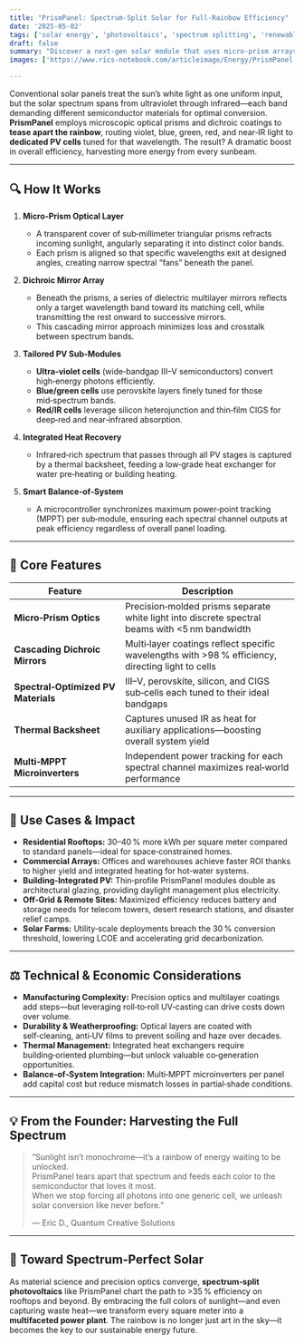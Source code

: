 ```yaml
---
title: "PrismPanel: Spectrum‑Split Solar for Full‑Rainbow Efficiency"  
date: '2025-05-02'  
tags: ['solar energy', 'photovoltaics', 'spectrum splitting', 'renewables', 'materials science']  
draft: false  
summary: "Discover a next‑gen solar module that uses micro‑prism arrays to split incoming white light into its spectral bands—directing each color to specialized cells for unmatched conversion efficiency."  
images: ['https://www.rics-notebook.com/articleimage/Energy/PrismPanel.webp']  

---
```


Conventional solar panels treat the sun’s white light as one uniform input, but the solar spectrum spans from ultraviolet through infrared—each band demanding different semiconductor materials for optimal conversion. **PrismPanel** employs microscopic optical prisms and dichroic coatings to **tease apart the rainbow**, routing violet, blue, green, red, and near‑IR light to **dedicated PV cells** tuned for that wavelength. The result? A dramatic boost in overall efficiency, harvesting more energy from every sunbeam.

---

## 🔍 How It Works

1. **Micro‑Prism Optical Layer**  
   - A transparent cover of sub‑millimeter triangular prisms refracts incoming sunlight, angularly separating it into distinct color bands.  
   - Each prism is aligned so that specific wavelengths exit at designed angles, creating narrow spectral “fans” beneath the panel.

2. **Dichroic Mirror Array**  
   - Beneath the prisms, a series of dielectric multilayer mirrors reflects only a target wavelength band toward its matching cell, while transmitting the rest onward to successive mirrors.  
   - This cascading mirror approach minimizes loss and crosstalk between spectrum bands.

3. **Tailored PV Sub‑Modules**  
   - **Ultra‑violet cells** (wide‑bandgap III–V semiconductors) convert high‑energy photons efficiently.  
   - **Blue/green cells** use perovskite layers finely tuned for those mid‑spectrum bands.  
   - **Red/IR cells** leverage silicon heterojunction and thin‑film CIGS for deep‑red and near‑infrared absorption.

4. **Integrated Heat Recovery**  
   - Infrared‑rich spectrum that passes through all PV stages is captured by a thermal backsheet, feeding a low‑grade heat exchanger for water pre‑heating or building heating.

5. **Smart Balance‑of‑System**  
   - A microcontroller synchronizes maximum power‑point tracking (MPPT) per sub‑module, ensuring each spectral channel outputs at peak efficiency regardless of overall panel loading.

---

## 🔧 Core Features

| Feature                            | Description                                                                                       |
|------------------------------------|---------------------------------------------------------------------------------------------------|
| **Micro‑Prism Optics**             | Precision‑molded prisms separate white light into discrete spectral beams with <5 nm bandwidth    |
| **Cascading Dichroic Mirrors**     | Multi‑layer coatings reflect specific wavelengths with >98 % efficiency, directing light to cells |
| **Spectral‑Optimized PV Materials**| III–V, perovskite, silicon, and CIGS sub‑cells each tuned to their ideal bandgaps                 |
| **Thermal Backsheet**              | Captures unused IR as heat for auxiliary applications—boosting overall system yield               |
| **Multi‑MPPT Microinverters**      | Independent power tracking for each spectral channel maximizes real‑world performance             |

---

## 🚀 Use Cases & Impact

- **Residential Rooftops:** 30–40 % more kWh per square meter compared to standard panels—ideal for space‑constrained homes.  
- **Commercial Arrays:** Offices and warehouses achieve faster ROI thanks to higher yield and integrated heating for hot‑water systems.  
- **Building‑Integrated PV:** Thin‑profile PrismPanel modules double as architectural glazing, providing daylight management plus electricity.  
- **Off‑Grid & Remote Sites:** Maximized efficiency reduces battery and storage needs for telecom towers, desert research stations, and disaster relief camps.  
- **Solar Farms:** Utility‑scale deployments breach the 30 % conversion threshold, lowering LCOE and accelerating grid decarbonization.

---

## ⚖️ Technical & Economic Considerations

- **Manufacturing Complexity:** Precision optics and multilayer coatings add steps—but leveraging roll‑to‑roll UV‑casting can drive costs down over volume.  
- **Durability & Weatherproofing:** Optical layers are coated with self‑cleaning, anti‑UV films to prevent soiling and haze over decades.  
- **Thermal Management:** Integrated heat exchangers require building‑oriented plumbing—but unlock valuable co‑generation opportunities.  
- **Balance‑of‑System Integration:** Multi‑MPPT microinverters per panel add capital cost but reduce mismatch losses in partial‑shade conditions.

---

## 💡 From the Founder: Harvesting the Full Spectrum

> “Sunlight isn’t monochrome—it’s a rainbow of energy waiting to be unlocked.  
> PrismPanel tears apart that spectrum and feeds each color to the semiconductor that loves it most.  
> When we stop forcing all photons into one generic cell, we unleash solar conversion like never before.”  
>  
> — Eric D., Quantum Creative Solutions

---

## 🌟 Toward Spectrum‑Perfect Solar

As material science and precision optics converge, **spectrum‑split photovoltaics** like PrismPanel chart the path to >35 % efficiency on rooftops and beyond. By embracing the full colors of sunlight—and even capturing waste heat—we transform every square meter into a **multifaceted power plant**. The rainbow is no longer just art in the sky—it becomes the key to our sustainable energy future.  
